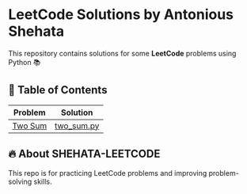 

# LeetCode Solutions by Antonious Shehata  

This repository contains solutions for some **LeetCode** problems using Python 📚  

## 📌 Table of Contents  
| Problem | Solution |  
|---------|----------|  
| [Two Sum](https://leetcode.com/problems/two-sum/) | [two_sum.py](two_sum.py) |  

## 🔥 About SHEHATA-LEETCODE  
This repo is for practicing LeetCode problems and improving problem-solving skills.
